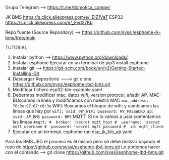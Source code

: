 Grupo Telegram --> https://t.me/domotica_camper

JK BMS https://s.click.aliexpress.com/e/_EIZ1VaT
ESP32 https://s.click.aliexpress.com/e/_Evd27Kb

Repo fuente (Source Repository) --> https://github.com/syssi/esphome-jk-bms/tree/main



TUTORIAL
1. Instalar python --> https://www.python.org/downloads/
2. Instalar esphome Ejecutar en un terminal de pip3 install esphome
3. Instalar git  --> https://git-scm.com/book/en/v2/Getting-Started-Installing-Git 
4. Descargar Repositorio  ---> git clone https://github.com/syssi/esphome-jbd-bms.git
5. Modificar fichero  esp32-ble-example.yaml
6. Debermos modificar  mac, datos wifi, version protocol, añadir AP.
       MAC: BUscamos la linea y modificamos con nuestra MAC
          ```
              mac_address: 70:3e:97:07:c0:3e
          ```
       WIFI: Buscamos el bloque de wifi: y cambiamos las lineas que hay por
          ```
              wifi:
                ssid: MY_WIFI
                password: MY_PASSWORD
                ap:
                  ssid: AP_BMS
                  password: BMS
          ```
       MQTT: Si no lo vamos a usar comentamos las lineas
          ```
             #mqtt:
             #  broker: !secret mqtt_host
             #  username: !secret mqtt_username
             #  password: !secret mqtt_password
             #  id: mqtt_client
          ```       
8. Ejecutar en un terminal.   esphome run esp_jk_ble_ap.yaml



Para los BMS JBD el proceso es el mismo pero se debe realizar bajando el repo de https://github.com/syssi/esphome-jbd-bms.git
Lo podemos hacer con el comando --> git clone https://github.com/syssi/esphome-jbd-bms.git
